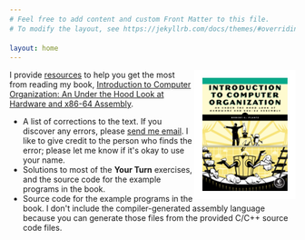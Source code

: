 ```yaml
---
# Feel free to add content and custom Front Matter to this file.
# To modify the layout, see https://jekyllrb.com/docs/themes/#overriding-theme-defaults

layout: home
---
```

<img align="right" width="150" style="border:14px solid white
" src="./assets/images/ComputerOrganization.png">

I provide [resources](./itco_x86-64/) to help you get the most from reading my book, [Introduction to Computer Organization: An Under the Hood Look at Hardware and x86-64 Assembly](https://nostarch.com/introcomporg).
- A list of corrections to the text. If you discover any errors, please [send me email](<mailto:rgplantz@outlook.com> "email at bottom"). I like to give credit to the person who finds the error; please let me know if it's okay to use your name.
- Solutions to most of the **Your Turn** exercises, and the source code for the example programs in the book.
- Source code for the example programs in the book.
I don't include the compiler-generated assembly language because you can generate those files from the provided C/C++ source code files.
